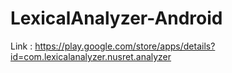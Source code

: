 # LexicalAnalyzer-Android

Link : https://play.google.com/store/apps/details?id=com.lexicalanalyzer.nusret.analyzer
